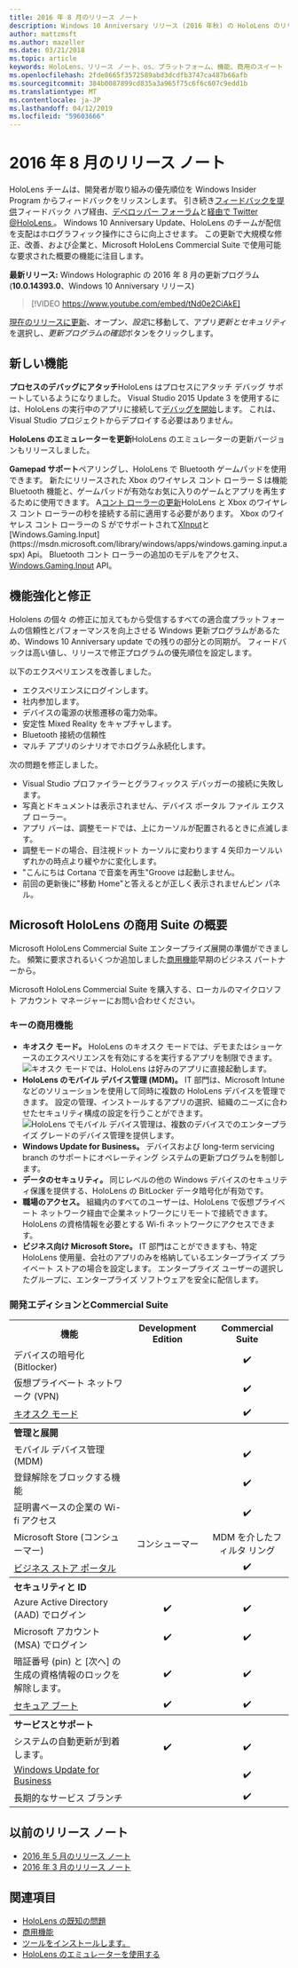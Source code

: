 ```yaml
---
title: 2016 年 8 月のリリース ノート
description: Windows 10 Anniversary リリース (2016 年秋) の HoloLens のリリース ノート
author: mattzmsft
ms.author: mazeller
ms.date: 03/21/2018
ms.topic: article
keywords: HoloLens、リリース ノート、os、プラットフォーム、機能、商用のスイート
ms.openlocfilehash: 2fde8665f3572589abd3dcdfb3747ca487b66afb
ms.sourcegitcommit: 384b0087899cd835a3a965f75c6f6c607c9edd1b
ms.translationtype: MT
ms.contentlocale: ja-JP
ms.lasthandoff: 04/12/2019
ms.locfileid: "59603666"
---
```

# <a name="release-notes---august-2016"></a>2016 年 8 月のリリース ノート

HoloLens チームは、開発者が取り組みの優先順位を Windows Insider Program からフィードバックをリッスンします。 引き続き[フィードバックを提供](give-us-feedback.md)フィードバック ハブ経由、[デベロッパー フォーラム](https://forums.hololens.com)と[経由で Twitter @HoloLens ](https://twitter.com/hololens)。 Windows 10 Anniversary Update、HoloLens のチームが配信を支配はホログラフィック操作にさらに向上させます。 この更新で大規模な修正、改善、および企業と、Microsoft HoloLens Commercial Suite で使用可能な要求された概要の機能に注目します。

**最新リリース:** Windows Holographic の 2016 年 8 月の更新プログラム (**10.0.14393.0**、Windows 10 Anniversary リリース)

>[!VIDEO https://www.youtube.com/embed/tNd0e2CiAkE]

[現在のリリースに更新](updating-hololens.md)、オープン、*設定*に移動して、アプリ*更新とセキュリティ*を選択し、*更新プログラムの確認*ボタンをクリックします。

## <a name="new-features"></a>新しい機能

**プロセスのデバッグにアタッチ**HoloLens はプロセスにアタッチ デバッグ サポートしているようになりました。 Visual Studio 2015 Update 3 を使用するには、HoloLens の実行中のアプリに接続して[デバッグを開始](using-visual-studio.md#debugging-an-installed-or-running-app)します。 これは、Visual Studio プロジェクトからデプロイする必要はありません。

**HoloLens のエミュレーターを更新**HoloLens のエミュレーターの更新バージョンもリリースしました。

**Gamepad サポート**ペアリングし、HoloLens で Bluetooth ゲームパッドを使用できます。 新たにリリースされた Xbox のワイヤレス コント ローラー S は機能 Bluetooth 機能と、ゲームパッドが有効なお気に入りのゲームとアプリを再生するために使用できます。 A[コント ローラーの更新](http://support.xbox.com/xbox-one/accessories/update-controller-for-stereo-headset-adapter)HoloLens と Xbox のワイヤレス コント ローラーの秒を接続する前に適用する必要があります。 Xbox のワイヤレス コント ローラーの S がでサポートされて[XInput](https://msdn.microsoft.com/library/windows/desktop/hh405053(v=vs.85).aspx)と[Windows.Gaming.Input](https://msdn.microsoft.com/library/windows/apps/windows.gaming.input.aspx) Api。 Bluetooth コント ローラーの追加のモデルをアクセス、 [Windows.Gaming.Input](https://msdn.microsoft.com/library/windows/apps/windows.gaming.input.aspx) API。

## <a name="improvements-and-fixes"></a>機能強化と修正

Hololens の個々 の修正に加えてもから受信するすべての適合度プラットフォームの信頼性とパフォーマンスを向上させる Windows 更新プログラムがあるため、Windows 10 Anniversary update での残りの部分との同期が。 フィードバックは高い値し、リリースで修正プログラムの優先順位を設定します。

以下のエクスペリエンスを改善しました。
* エクスペリエンスにログインします。
* 社内参加します。
* デバイスの電源の状態遷移の電力効率。
* 安定性 Mixed Reality をキャプチャします。
* Bluetooth 接続の信頼性
* マルチ アプリのシナリオでホログラム永続化します。

次の問題を修正しました。
* Visual Studio プロファイラーとグラフィックス デバッガーの接続に失敗します。
* 写真とドキュメントは表示されません、デバイス ポータル ファイル エクスプ ローラー。
* アプリ バーは、調整モードでは、上にカーソルが配置されるときに点滅します。
* 調整モードの場合、目注視ドット カーソルに変わります 4 矢印カーソルいずれかの時点より緩やかに変化します。
* "こんにちは Cortana で音楽を再生"Groove は起動しません。
* 前回の更新後に"移動 Home"と答えるとが正しく表示されませんピン パネル。

## <a name="introducing-microsoft-hololens-commercial-suite"></a>Microsoft HoloLens の商用 Suite の概要

Microsoft HoloLens Commercial Suite エンタープライズ展開の準備ができました。 頻繁に要求されるいくつか追加しました[商用機能](commercial-features.md)早期のビジネス パートナーから。

Microsoft HoloLens Commercial Suite を購入する、ローカルのマイクロソフト アカウント マネージャーにお問い合わせください。

### <a name="key-commercial-features"></a>キーの商用機能 

* **キオスク モード。** HoloLens のキオスク モードでは、デモまたはショーケースのエクスペリエンスを有効にするを実行するアプリを制限できます。<br>
  ![キオスク モードでは、HoloLens は好みのアプリに直接起動します。](images/201608-kioskmode-400px.png)
* **HoloLens のモバイル デバイス管理 (MDM)。** IT 部門は、Microsoft Intune などのソリューションを使用して同時に複数の HoloLens デバイスを管理できます。 設定の管理、インストールするアプリの選択、組織のニーズに合わせたセキュリティ構成の設定を行うことができます。<br>
  ![HoloLens でモバイル デバイス管理は、複数のデバイスでのエンタープライズ グレードのデバイス管理を提供します。](images/201608-enterprisemanagement-400px.png)
* **Windows Update for Business。** デバイスおよび long-term servicing branch のサポートにオペレーティング システムの更新プログラムを制御します。
* **データのセキュリティ。** 同じレベルの他の Windows デバイスのセキュリティ保護を提供する、HoloLens の BitLocker データ暗号化が有効です。
* **職場のアクセス。** 組織内のすべてのユーザーは、HoloLens で仮想プライベート ネットワーク経由で企業ネットワークにリモートで接続できます。 HoloLens の資格情報を必要とする Wi-fi ネットワークにアクセスできます。
* **ビジネス向け Microsoft Store。** IT 部門はことができますも、特定 HoloLens 使用量、会社のアプリのみを格納しているエンタープライズ プライベート ストアの場合を設定します。 エンタープライズ ユーザーの選択したグループに、エンタープライズ ソフトウェアを安全に配信します。

### <a name="development-edition-vs-commercial-suite"></a>開発エディションとCommercial Suite

<table>
<tr>
<th>機能</th><th>Development Edition</th><th>Commercial Suite</th>
</tr><tr>
<td>デバイスの暗号化 (Bitlocker)</td><td></td><td style="text-align: center;">✔️</td>
</tr><tr>
<td>仮想プライベート ネットワーク (VPN)</td><td></td><td style="text-align: center;">✔️</td>
</tr><tr>
<td><a href="using-the-windows-device-portal.md#kiosk-mode">キオスク モード</a></td><td></td><td style="text-align: center;">✔️</td>
</tr><tr>
<th colspan="3" style="text-align: left;"> 管理と展開</th>
</tr><tr>
<td>モバイル デバイス管理 (MDM)</td><td style="text-align: center;"></td><td style="text-align: center;">✔️</td>
</tr><tr>
<td>登録解除をブロックする機能</td><td></td><td style="text-align: center;">✔️</td>
</tr><tr>
<td>証明書ベースの企業の Wi-fi アクセス</td><td></td><td style="text-align: center;">✔️</td>
</tr><tr>
<td>Microsoft Store (コンシューマー)</td><td style="text-align: center;">コンシューマー</td><td style="text-align: center;">MDM を介したフィルタ リング</td>
</tr><tr>
<td><a href="https://technet.microsoft.com/itpro/windows/manage/working-with-line-of-business-apps">ビジネス ストア ポータル</a></td><td></td><td style="text-align: center;">✔️</td>
</tr><tr>
<th colspan="3" style="text-align: left;"> セキュリティと ID</th>
</tr><tr>
<td>Azure Active Directory (AAD) でログイン</td><td style="text-align: center;">✔️</td><td style="text-align: center;">✔️</td>
</tr><tr>
<td>Microsoft アカウント (MSA) でログイン</td><td style="text-align: center;">✔️</td><td style="text-align: center;">✔️</td>
</tr><tr>
<td>暗証番号 (pin) と [次へ] の生成の資格情報のロックを解除します。</td><td style="text-align: center;">✔️</td><td style="text-align: center;">✔️</td>
</tr><tr>
<td><a href="https://msdn.microsoft.com/windows/hardware/commercialize/manufacture/desktop/secure-boot-overview">セキュア ブート</a></td><td style="text-align: center;">✔️</td><td style="text-align: center;">✔️</td>
</tr><tr>
<th colspan="3" style="text-align: left;"> サービスとサポート</th>
</tr><tr>
<td>システムの自動更新が到着します。</td><td style="text-align: center;">✔️</td><td style="text-align: center;">✔️</td>
</tr><tr>
<td><a href="https://technet.microsoft.com/itpro/windows/plan/windows-update-for-business">Windows Update for Business</a></td><td></td><td style="text-align: center;">✔️</td>
</tr><tr>
<td>長期的なサービス ブランチ</td><td></td><td style="text-align: center;">✔️</td>
</tr>
</table>

## <a name="prior-release-notes"></a>以前のリリース ノート
* [2016 年 5 月のリリース ノート](release-notes-may-2016.md)
* [2016 年 3 月のリリース ノート](release-notes-march-2016.md)

## <a name="see-also"></a>関連項目
* [HoloLens の既知の問題](hololens-known-issues.md)
* [商用機能](commercial-features.md)
* [ツールをインストールします。](install-the-tools.md)
* [HoloLens のエミュレーターを使用する](using-the-hololens-emulator.md)
